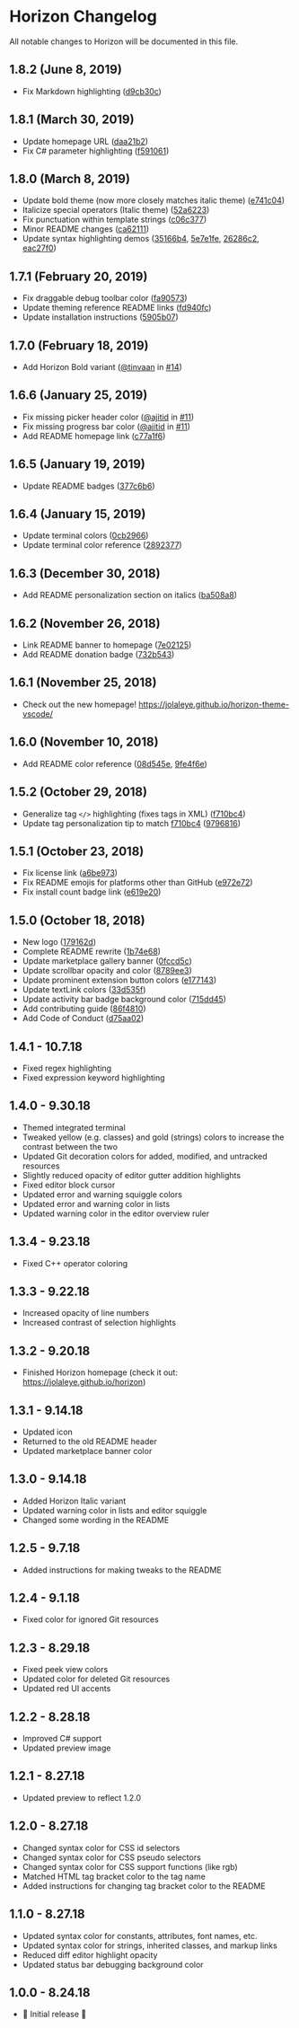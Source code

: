 # Horizon Changelog

All notable changes to Horizon will be documented in this file.

## 1.8.2 (June 8, 2019)

- Fix Markdown highlighting ([d9cb30c](https://github.com/jolaleye/horizon-theme-vscode/commit/d9cb30c))

## 1.8.1 (March 30, 2019)

- Update homepage URL ([daa21b2](https://github.com/jolaleye/horizon-theme-vscode/commit/daa21b2))
- Fix C# parameter highlighting ([f591061](https://github.com/jolaleye/horizon-theme-vscode/commit/f591061))

## 1.8.0 (March 8, 2019)

- Update bold theme (now more closely matches italic theme) ([e741c04](https://github.com/jolaleye/horizon-theme-vscode/commit/e741c04))
- Italicize special operators (Italic theme) ([52a6223](https://github.com/jolaleye/horizon-theme-vscode/commit/52a6223))
- Fix punctuation within template strings ([c06c377](https://github.com/jolaleye/horizon-theme-vscode/commit/c06c377))
- Minor README changes ([ca62111](https://github.com/jolaleye/horizon-theme-vscode/commit/ca62111))
- Update syntax highlighting demos ([35166b4](https://github.com/jolaleye/horizon-theme-vscode/commit/35166b4), [5e7e1fe](https://github.com/jolaleye/horizon-theme-vscode/commit/5e7e1fe), [26286c2](https://github.com/jolaleye/horizon-theme-vscode/commit/26286c2), [eac27f0](https://github.com/jolaleye/horizon-theme-vscode/commit/eac27f0))

## 1.7.1 (February 20, 2019)

- Fix draggable debug toolbar color ([fa90573](https://github.com/jolaleye/horizon-theme-vscode/commit/fa90573))
- Update theming reference README links ([fd940fc](https://github.com/jolaleye/horizon-theme-vscode/commit/fd940fc))
- Update installation instructions ([5905b07](https://github.com/jolaleye/horizon-theme-vscode/commit/5905b07))

## 1.7.0 (February 18, 2019)

- Add Horizon Bold variant ([@tinvaan](https://github.com/tinvaan) in [#14](https://github.com/jolaleye/horizon-theme-vscode/pull/14))

## 1.6.6 (January 25, 2019)

- Fix missing picker header color ([@ajitid](https://github.com/ajitid) in [#11](https://github.com/jolaleye/horizon-theme-vscode/pull/11))
- Fix missing progress bar color ([@ajitid](https://github.com/ajitid) in [#11](https://github.com/jolaleye/horizon-theme-vscode/pull/11))
- Add README homepage link ([c77a1f6](https://github.com/jolaleye/horizon-theme-vscode/commit/c77a1f6))

## 1.6.5 (January 19, 2019)

- Update README badges ([377c6b6](https://github.com/jolaleye/horizon-theme-vscode/commit/377c6b6))

## 1.6.4 (January 15, 2019)

- Update terminal colors ([0cb2966](https://github.com/jolaleye/horizon-theme-vscode/commit/0cb2966))
- Update terminal color reference ([2892377](https://github.com/jolaleye/horizon-theme-vscode/commit/2892377))

## 1.6.3 (December 30, 2018)

- Add README personalization section on italics ([ba508a8](https://github.com/jolaleye/horizon-theme-vscode/commit/ba508a8))

## 1.6.2 (November 26, 2018)

- Link README banner to homepage ([7e02125](https://github.com/jolaleye/horizon-theme-vscode/commit/7e02125))
- Add README donation badge ([732b543](https://github.com/jolaleye/horizon-theme-vscode/commit/732b543))

## 1.6.1 (November 25, 2018)

- Check out the new homepage! https://jolaleye.github.io/horizon-theme-vscode/

## 1.6.0 (November 10, 2018)

- Add README color reference ([08d545e](https://github.com/jolaleye/horizon-theme-vscode/commit/08d545e), [9fe4f6e](https://github.com/jolaleye/horizon-theme-vscode/commit/9fe4f6e))

## 1.5.2 (October 29, 2018)

- Generalize tag `</>` highlighting (fixes tags in XML) ([f710bc4](https://github.com/jolaleye/horizon-theme-vscode/commit/f710bc4))
- Update tag personalization tip to match [f710bc4](https://github.com/jolaleye/horizon-theme-vscode/commit/f710bc4) ([9796816](https://github.com/jolaleye/horizon-theme-vscode/commit/9796816))

## 1.5.1 (October 23, 2018)

- Fix license link ([a6be973](https://github.com/jolaleye/horizon-theme-vscode/commit/a6be973))
- Fix README emojis for platforms other than GitHub ([e972e72](https://github.com/jolaleye/horizon-theme-vscode/commit/e972e72))
- Fix install count badge link ([e619e20](https://github.com/jolaleye/horizon-theme-vscode/commit/e619e20))

## 1.5.0 (October 18, 2018)

- New logo ([179162d](https://github.com/jolaleye/horizon-theme-vscode/commit/179162d))
- Complete README rewrite ([1b74e68](https://github.com/jolaleye/horizon-theme-vscode/commit/1b74e68))
- Update marketplace gallery banner ([0fccd5c](https://github.com/jolaleye/horizon-theme-vscode/commit/0fccd5c))
- Update scrollbar opacity and color ([8789ee3](https://github.com/jolaleye/horizon-theme-vscode/commit/8789ee3))
- Update prominent extension button colors ([e177143](https://github.com/jolaleye/horizon-theme-vscode/commit/e177143))
- Update textLink colors ([33d535f](https://github.com/jolaleye/horizon-theme-vscode/commit/33d535f))
- Update activity bar badge background color ([715dd45](https://github.com/jolaleye/horizon-theme-vscode/commit/715dd45))
- Add contributing guide ([86f4810](https://github.com/jolaleye/horizon-theme-vscode/commit/86f4810))
- Add Code of Conduct ([d75aa02](https://github.com/jolaleye/horizon-theme-vscode/commit/d75aa02))

## 1.4.1 - 10.7.18

- Fixed regex highlighting
- Fixed expression keyword highlighting

## 1.4.0 - 9.30.18

- Themed integrated terminal
- Tweaked yellow (e.g. classes) and gold (strings) colors to increase the contrast between the two
- Updated Git decoration colors for added, modified, and untracked resources
- Slightly reduced opacity of editor gutter addition highlights
- Fixed editor block cursor
- Updated error and warning squiggle colors
- Updated error and warning color in lists
- Updated warning color in the editor overview ruler

## 1.3.4 - 9.23.18

- Fixed C++ operator coloring

## 1.3.3 - 9.22.18

- Increased opacity of line numbers
- Increased contrast of selection highlights

## 1.3.2 - 9.20.18

- Finished Horizon homepage (check it out: https://jolaleye.github.io/horizon)

## 1.3.1 - 9.14.18

- Updated icon
- Returned to the old README header
- Updated marketplace banner color

## 1.3.0 - 9.14.18

- Added Horizon Italic variant
- Updated warning color in lists and editor squiggle
- Changed some wording in the README

## 1.2.5 - 9.7.18

- Added instructions for making tweaks to the README

## 1.2.4 - 9.1.18

- Fixed color for ignored Git resources

## 1.2.3 - 8.29.18

- Fixed peek view colors
- Updated color for deleted Git resources
- Updated red UI accents

## 1.2.2 - 8.28.18

- Improved C# support
- Updated preview image

## 1.2.1 - 8.27.18

- Updated preview to reflect 1.2.0

## 1.2.0 - 8.27.18

- Changed syntax color for CSS id selectors
- Changed syntax color for CSS pseudo selectors
- Changed syntax color for CSS support functions (like rgb)
- Matched HTML tag bracket color to the tag name
- Added instructions for changing tag bracket color to the README

## 1.1.0 - 8.27.18

- Updated syntax color for constants, attributes, font names, etc.
- Updated syntax color for strings, inherited classes, and markup links
- Reduced diff editor highlight opacity
- Updated status bar debugging background color

## 1.0.0 - 8.24.18

- 🎉 Initial release 🎉

